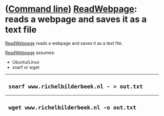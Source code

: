 














([Command line](Cl.htm)) [ReadWebpage](ClReadWebpage.htm): reads a webpage and saves it as a text file
======================================================================================================



[ReadWebpage](ClReadWebpage.htm) reads a webpage and saves it as a text
file.



[ReadWebpage](ClReadWebpage.htm) assumes:

-   Ubuntu/Linux
-   snarf or wget



  ----------------------------------------------
  ` snarf www.richelbilderbeek.nl - > out.txt`
  ----------------------------------------------



  --------------------------------------------
  ` wget www.richelbilderbeek.nl -o out.txt`
  --------------------------------------------






















